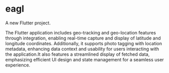 # eagl

A new Flutter project.

The Flutter application includes geo-tracking and geo-location features through integration, enabling real-time capture and display of latitude and longitude coordinates. Additionally, it supports photo tagging with location metadata, enhancing data context and usability for users interacting with the application.It also features a streamlined display of fetched data, emphasizing efficient UI design and state management for a seamless user experience.

 
